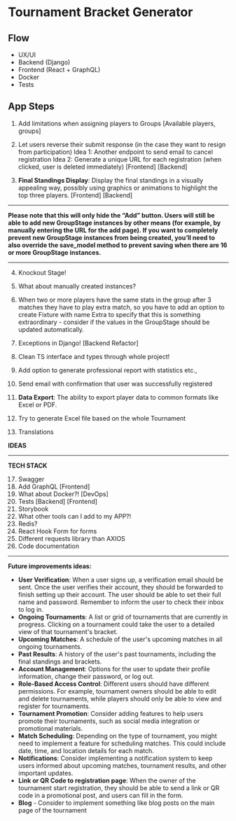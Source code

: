 # Tournament Bracket Generator

## Flow

- UX/UI
- Backend (Django)
- Frontend (React + GraphQL)
- Docker
- Tests

## App Steps

1. Add limitations when assigning players to Groups [Available players, groups]

2. Let users reverse their submit response (in the case they want to resign from participation)
   Idea 1: Another endpoint to send email to cancel registration
   Idea 2: Generate a unique URL for each registration (when clicked, user is deleted immediately)
   [Frontend] [Backend]
3. **Final Standings Display**: Display the final standings in a visually appealing way, possibly using graphics or animations to highlight the top three players. [Frontend] [Backend]

---

**Please note that this will only hide the “Add” button. Users will still be able to add new GroupStage instances by other means (for example, by manually entering the URL for the add page). If you want to completely prevent new GroupStage instances from being created, you’ll need to also override the save_model method to prevent saving when there are 16 or more GroupStage instances.**

---

4. Knockout Stage!
5. What about manually created instances?
6. When two or more players have the same stats in the group after 3 matches they have to play extra match, so you have to add an option to create Fixture with name Extra to specify that this is something extraordinary - consider if the values in the GroupStage should be updated automatically.

7. Exceptions in Django! [Backend Refactor]
8. Clean TS interface and types through whole project!

9. Add option to generate professional report with statistics etc.,
10. Send email with confirmation that user was successfully registered
11. **Data Export**: The ability to export player data to common formats like Excel or PDF.
12. Try to generate Excel file based on the whole Tournament
13. Translations

**IDEAS**

---

**TECH STACK**

17. Swagger
18. Add GraphQL [Frontend]
19. What about Docker?! [DevOps]
20. Tests [Backend] [Frontend]
21. Storybook
22. What other tools can I add to my APP?!
23. Redis?
24. React Hook Form for forms
25. Different requests library than AXIOS
26. Code documentation

---

**Future improvements ideas:**

- **User Verification**: When a user signs up, a verification email should be sent. Once the user verifies their account, they should be forwarded to finish setting up their account. The user should be able to set their full name and password. Remember to inform the user to check their inbox to log in.
- **Ongoing Tournaments**: A list or grid of tournaments that are currently in progress. Clicking on a tournament could take the user to a detailed view of that tournament's bracket.
- **Upcoming Matches**: A schedule of the user's upcoming matches in all ongoing tournaments.
- **Past Results**: A history of the user's past tournaments, including the final standings and brackets.
- **Account Management**: Options for the user to update their profile information, change their password, or log out.
- **Role-Based Access Control**: Different users should have different permissions. For example, tournament owners should be able to edit and delete tournaments, while players should only be able to view and register for tournaments.
- **Tournament Promotion**: Consider adding features to help users promote their tournaments, such as social media integration or promotional materials.
- **Match Scheduling**: Depending on the type of tournament, you might need to implement a feature for scheduling matches. This could include date, time, and location details for each match.
- **Notifications**: Consider implementing a notification system to keep users informed about upcoming matches, tournament results, and other important updates.
- **Link or QR Code to registration page**: When the owner of the tournament start registration, they should be able to send a link or QR code in a promotional post, and users can fill in the form.
- **Blog** - Consider to implement something like blog posts on the main page of the tournament
